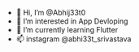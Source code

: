- 👋 Hi, I’m @Abhij33t0
- 👀 I’m interested in App Devloping
- 🌱 I’m currently learning Flutter
- 📫 instagram @abhi33t_srivastava

<!---
Abhij33t0/Abhij33t0 is a ✨ special ✨ repository because its `README.md` (this file) appears on your GitHub profile.
You can click the Preview link to take a look at your changes.
--->
